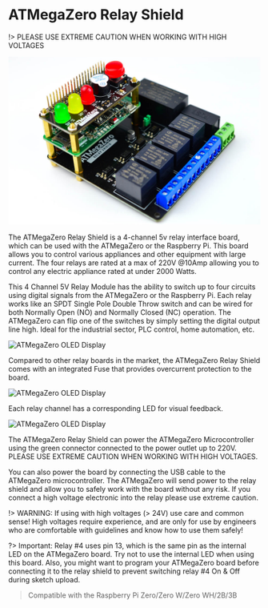 # ATMegaZero Relay Shield

!> PLEASE USE EXTREME CAUTION WHEN WORKING WITH HIGH VOLTAGES

![ATMegaZero](./media/atmegazero_relay_shield_stacked.jpg)

The ATMegaZero Relay Shield is a 4-channel 5v relay interface board, which can be used with the ATMegaZero or the Raspberry Pi. This board allows you to control various appliances and other equipment with large current. The four relays are rated at a max of 220V @10Amp allowing you to control any electric appliance rated at under 2000 Watts.

This 4 Channel 5V Relay Module has the ability to switch up to four circuits using digital signals from the ATMegaZero or the Raspberry Pi. Each relay works like an SPDT Single Pole Double Throw switch and can be wired for both Normally Open (NO) and Normally Closed (NC) operation. The ATMegaZero can flip one of the switches by simply setting the digital output line high. Ideal for the industrial sector, PLC control, home automation, etc.

![ATMegaZero OLED Display](https://cdn.shopify.com/s/files/1/0489/4720/0154/files/DSC_6741_01_2_600x600.jpg?v=1622758329)

Compared to other relay boards in the market, the ATMegaZero Relay Shield comes with an integrated Fuse that provides overcurrent protection to the board. 

![ATMegaZero OLED Display](https://cdn.shopify.com/s/files/1/0489/4720/0154/files/DSC_6759_2_600x600.jpg?v=1622764958)

Each relay channel has a corresponding LED for visual feedback.

![ATMegaZero OLED Display](https://cdn.shopify.com/s/files/1/0489/4720/0154/files/DSC_6751_01_2_600x600.jpg?v=1622760390)

The ATMegaZero Relay Shield can power the ATMegaZero Microcontroller using the green connector connected to the power outlet up to 220V. PLEASE USE EXTREME CAUTION WHEN WORKING WITH HIGH VOLTAGES.

You can also power the board by connecting the USB cable to the ATMegaZero microcontroller. The ATMegaZero will send power to the relay shield and allow you to safely work with the board without any risk. If you connect a high voltage electronic into the relay please use extreme caution.


!> WARNING: If using with high voltages (> 24V) use care and common sense! High voltages require experience, and are only for use by engineers who are comfortable with guidelines and know how to use them safely!

?> Important: Relay #4 uses pin 13, which is the same pin as the internal LED on the ATMegaZero board.  Try not to use the internal LED when using this board. Also, you might want to program your ATMegaZero board before connecting it to the relay shield to prevent switching relay #4 On & Off during sketch upload.

> Compatible with the Raspberry Pi Zero/Zero W/Zero WH/2B/3B